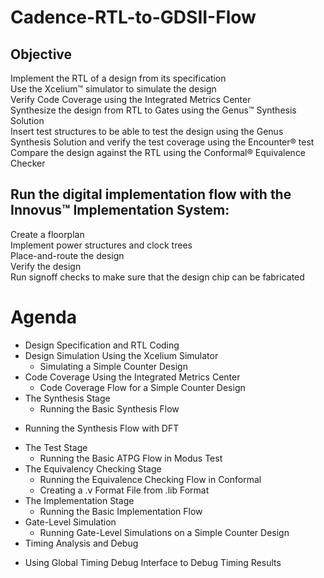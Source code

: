 # Cadence-RTL-to-GDSII-Flow<br/>

## Objective <br/>

Implement the RTL of a design from its specification<br/>
Use the Xcelium™ simulator to simulate the design<br/>
Verify Code Coverage using the Integrated Metrics Center<br/>
Synthesize the design from RTL to Gates using the Genus™ Synthesis Solution<br/>
Insert test structures to be able to test the design using the Genus Synthesis Solution and verify the test coverage using the Encounter® test<br/>
Compare the design against the RTL using the Conformal® Equivalence Checker<br/>

## Run the digital implementation flow with the Innovus™ Implementation System: 
Create a floorplan<br/>
Implement power structures and clock trees<br/>
Place-and-route the design<br/>
Verify the design<br/>
Run signoff checks to make sure that the design chip can be fabricated<br/>

# Agenda<br/>
* Design Specification and RTL Coding<br/>
* Design Simulation Using the Xcelium Simulator<br/>
  - Simulating a Simple Counter Design<br/>
* Code Coverage Using the Integrated Metrics Center<br/>
  - Code Coverage Flow for a Simple Counter Design<br/>
* The Synthesis Stage<br/>
  - Running the Basic Synthesis Flow<br/>
- Running the Synthesis Flow with DFT<br/>
* The Test Stage<br/>
  - Running the Basic ATPG Flow in Modus Test<br/>
* The Equivalency Checking Stage<br/>
  - Running the Equivalence Checking Flow in Conformal<br/>
  - Creating a .v Format File from .lib Format<br/>
* The Implementation Stage<br/>
  - Running the Basic Implementation Flow<br/>
* Gate-Level Simulation    <br/>
  - Running Gate-Level Simulations on a Simple Counter Design<br/>
* Timing Analysis and Debug<br/>
- Using Global Timing Debug Interface to Debug Timing Results<br/>
